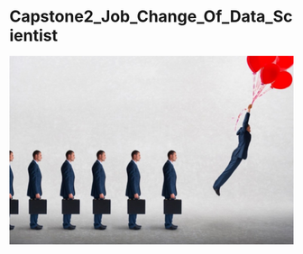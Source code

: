 # Capstone2_Job_Change_Of_Data_Scientist
![alt text](https://github.com/akisd2020/Capstone2_Job_Change_Of_Data_Scientist/blob/main/turnover-1114x740.jpg?raw=true)
